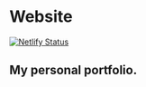# Website
[![Netlify Status](https://api.netlify.com/api/v1/badges/b293bef1-05fa-4c98-b8d6-25a2b97ef21a/deploy-status)](https://app.netlify.com/sites/sabhinav/deploys)

## My personal portfolio.
